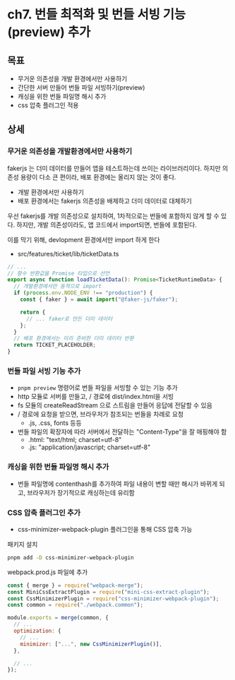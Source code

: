 # ch7. 번들 최적화 및 번들 서빙 기능(preview) 추가

## 목표

- 무거운 의존성을 개발 환경에서만 사용하기
- 간단한 서버 만들어 번들 파일 서빙하기(preview)
- 캐싱을 위한 번들 파일명 해시 추가
- css 압축 플러그인 적용

## 상세

### 무거운 의존성을 개발환경에서만 사용하기

fakerjs 는 더미 데이터를 만들어 앱을 테스트하는데 쓰이는 라이브러리이다. 하지만 의존성 용량이 다소 큰 편이라, 배포 환경에는 올리지 않는 것이 좋다.

- 개발 환경에서만 사용하기
- 배포 환경에서는 fakerjs 의존성을 배제하고 더미 데이터로 대체하기

우선 fakerjs를 개발 의존성으로 설치하여, 1차적으로는 번들에 포함하지 않게 할 수 있다. 하지만, 개발 의존성이라도, 앱 코드에서 import되면, 번들에 포함된다.

이를 막기 위해, devlopment 환경에서만 import 하게 한다

- src/features/ticket/lib/ticketData.ts

```ts
// ...
// 함수 반환값을 Promise 타입으로 선언
export async function loadTicketData(): Promise<TicketRuntimeData> {
  // 개발환경에서만 동적으로 import
  if (process.env.NODE_ENV !== "production") {
    const { faker } = await import("@faker-js/faker");

    return {
      // ... faker로 만든 더미 데이터
    };
  }
  // 배포 환경에서는 미리 준비한 더미 데이터 반환
  return TICKET_PLACEHOLDER;
}
```

### 번들 파일 서빙 기능 추가

- `pnpm preview` 명령어로 번들 파일을 서빙할 수 있는 기능 추가
- http 모듈로 서버를 만들고, / 경로에 dist/index.html을 서빙
- fs 모듈의 createReadStream 으로 스트림을 만들어 응답에 전달할 수 있음
- / 경로에 요청을 받으면, 브라우저가 참조되는 번들을 차례로 요청
  - .js, .css, fonts 등등
- 번들 파일의 확장자에 따라 서버에서 전달하는 "Content-Type"을 잘 매핑해야 함
  - .html: "text/html; charset=utf-8"
  - .js: "application/javascript; charset=utf-8"

### 캐싱을 위한 번들 파일명 해시 추가

- 번들 파일명에 contenthash를 추가하여 파일 내용이 변할 때만 해시가 바뀌게 되고, 브라우저가 장기적으로 캐싱하는데 유리함

### CSS 압축 플러그인 추가

- css-minimizer-webpack-plugin 플러그인을 통해 CSS 압축 가능

패키지 설치

```bash
pnpm add -D css-minimizer-webpack-plugin
```

webpack.prod.js 파일에 추가

```js
const { merge } = require("webpack-merge");
const MiniCssExtractPlugin = require("mini-css-extract-plugin");
const CssMinimizerPlugin = require("css-minimizer-webpack-plugin");
const common = require("./webpack.common");

module.exports = merge(common, {
  // ...
  optimization: {
    // ...
    minimizer: ["...", new CssMinimizerPlugin()],
  },

  // ...
});
```
